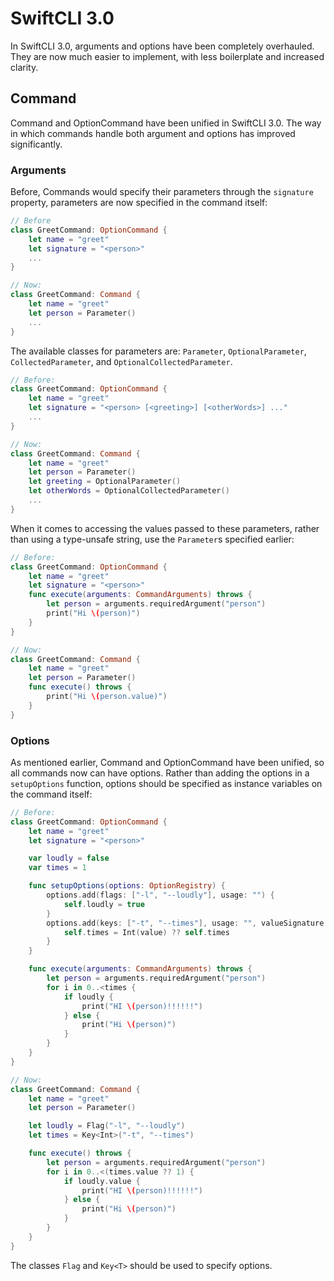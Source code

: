 # SwiftCLI 3.0
In SwiftCLI 3.0, arguments and options have been completely overhauled. They are now much easier to implement, with less boilerplate and increased clarity.

## Command
Command and OptionCommand have been unified in SwiftCLI 3.0. The way in which commands handle both argument and options has improved significantly.

### Arguments
Before, Commands would specify their parameters through the `signature` property, parameters are now specified in the command itself:
```swift
// Before
class GreetCommand: OptionCommand {
    let name = "greet"
    let signature = "<person>"
    ...
}

// Now:
class GreetCommand: Command {
    let name = "greet"
    let person = Parameter()
    ...
}
```

The available classes for parameters are: `Parameter`, `OptionalParameter`, `CollectedParameter`, and `OptionalCollectedParameter`.
```swift
// Before:
class GreetCommand: OptionCommand {
    let name = "greet"
    let signature = "<person> [<greeting>] [<otherWords>] ..."
    ...
}

// Now:
class GreetCommand: Command {
    let name = "greet"
    let person = Parameter()
    let greeting = OptionalParameter()
    let otherWords = OptionalCollectedParameter()
    ...
}
```

When it comes to accessing the values passed to these parameters, rather than using a type-unsafe string, use the `Parameter`s specified earlier:
```swift
// Before:
class GreetCommand: OptionCommand {
    let name = "greet"
    let signature = "<person>"
    func execute(arguments: CommandArguments) throws {
        let person = arguments.requiredArgument("person")
        print("Hi \(person)")
    }
}

// Now:
class GreetCommand: Command {
    let name = "greet"
    let person = Parameter()
    func execute() throws {
        print("Hi \(person.value)")
    }
}
```

### Options
As mentioned earlier, Command and OptionCommand have been unified, so all commands now can have options. Rather than adding the options in a `setupOptions` function, options should be specified as instance variables on the command itself:

```swift
// Before:
class GreetCommand: OptionCommand {
    let name = "greet"
    let signature = "<person>"

    var loudly = false
    var times = 1

    func setupOptions(options: OptionRegistry) {
        options.add(flags: ["-l", "--loudly"], usage: "") {
            self.loudly = true
        }
        options.add(keys: ["-t", "--times"], usage: "", valueSignature: "") { (value) in
            self.times = Int(value) ?? self.times
        }
    }

    func execute(arguments: CommandArguments) throws {
        let person = arguments.requiredArgument("person")
        for i in 0..<times {
            if loudly {
                print("HI \(person)!!!!!!")
            } else {
                print("Hi \(person)")
            }
        }
    }
}

// Now:
class GreetCommand: Command {
    let name = "greet"
    let person = Parameter()

    let loudly = Flag("-l", "--loudly")
    let times = Key<Int>("-t", "--times")

    func execute() throws {
        let person = arguments.requiredArgument("person")
        for i in 0..<(times.value ?? 1) {
            if loudly.value {
                print("HI \(person)!!!!!!")
            } else {
                print("Hi \(person)")
            }
        }
    }
}
```
The classes `Flag` and `Key<T>` should be used to specify options.
